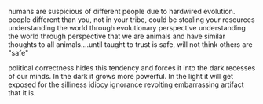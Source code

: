 humans are suspicious of different people due to hardwired evolution.
people different than you, not in your tribe, could be stealing your resources
understanding the world through evolutionary perspective
understanding the world through perspective that we are animals and have similar thoughts to all animals....until taught to trust is safe, will not think others are "safe"

political correctness hides this tendency and forces it into the dark recesses of our minds.  In the dark it grows more powerful. In the light it will get exposed for the silliness idiocy ignorance revolting embarrassing artifact that it is.

